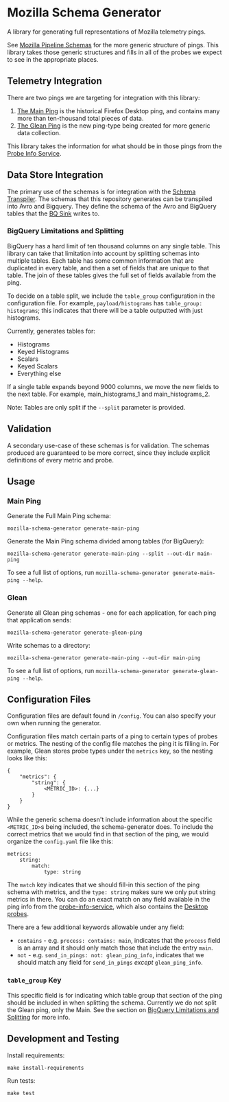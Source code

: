 # Mozilla Schema Generator

A library for generating full representations of Mozilla telemetry pings.

See [Mozilla Pipeline Schemas](https://www.github.com/mozilla-services/mozilla-pipeline-services)
for the more generic structure of pings. This library takes those generic structures and fills in
all of the probes we expect to see in the appropriate places.

## Telemetry Integration

There are two pings we are targeting for integration with this library:

1. [The Main Ping](http://gecko-docs.mozilla.org.s3.amazonaws.com/toolkit/components/telemetry/telemetry/data/main-ping.html)
   is the historical Firefox Desktop ping, and contains many more than ten-thousand total pieces of data.
2. [The Glean Ping](https://github.com/mozilla/glean_parser) is the new ping-type being created for
   more generic data collection.

This library takes the information for what should be in those pings from the [Probe Info Service](https://www.github.com/mozilla/probe-scraper).

## Data Store Integration

The primary use of the schemas is for integration with the
[Schema Transpiler](https://www.github.com/mozilla/jsonschema-transpiler). 
The schemas that this repository generates can be transpiled into Avro and Bigquery. They define
the schema of the Avro and BigQuery tables that the [BQ Sink](https://www.github.com/mozilla/gcp-ingestion)
writes to.

### BigQuery Limitations and Splitting

BigQuery has a hard limit of ten thousand columns on any single table. This library
can take that limitation into account by splitting schemas into multiple tables. Each
table has some common information that are duplicated in every table, and then a set
of fields that are unique to that table. The join of these tables gives the full
set of fields available from the ping.

To decide on a table split, we include the `table_group` configuration in the configuration
file. For example, `payload/histograms` has `table_group: histograms`; this indicates that
there will be a table outputted with just histograms.

Currently, generates tables for:
- Histograms
- Keyed Histograms
- Scalars
- Keyed Scalars
- Everything else

If a single table expands beyond 9000 columns, we move the new fields to the next table.
For example, main_histograms_1 and main_histograms_2.

Note: Tables are only split if the `--split` parameter is provided.

## Validation

A secondary use-case of these schemas is for validation. The schemas produced are guaranteed to
be more correct, since they include explicit definitions of every metric and probe.

## Usage

### Main Ping

Generate the Full Main Ping schema:

```
mozilla-schema-generator generate-main-ping
```

Generate the Main Ping schema divided among tables (for BigQuery):
```
mozilla-schema-generator generate-main-ping --split --out-dir main-ping
```

To see a full list of options, run `mozilla-schema-generator generate-main-ping --help`.


### Glean

Generate all Glean ping schemas - one for each application, for each ping
that application sends:

```
mozilla-schema-generator generate-glean-ping
```

Write schemas to a directory:
```
mozilla-schema-generator generate-main-ping --out-dir main-ping
```

To see a full list of options, run `mozilla-schema-generator generate-glean-ping --help`.


## Configuration Files

Configuration files are default found in `/config`. You can also specify your own when running the generator.

Configuration files match certain parts of a ping to certain types of probes or metrics. The nesting
of the config file matches the ping it is filling in. For example, Glean stores probe types under
the `metrics` key, so the nesting looks like this:
```
{
    "metrics": {
        "string": {
            <METRIC_ID>: {...}
        }
    }
}
```

While the generic schema doesn't include information about the specific `<METRIC_ID>`s being included,
the schema-generator does. To include the correct metrics that we would find in that section of the ping,
we would organize the `config.yaml` file like this:

```
metrics:
    string:
        match:
            type: string
```

The `match` key indicates that we should fill-in this section of the ping schema with metrics,
and the `type: string` makes sure we only put string metrics in there. You can do an exact
match on any field available in the ping info from the [probe-info-service](https://probeinfo.telemetry.mozilla.org/glean/glean/metrics),
which also contains the [Desktop probes](https://probeinfo.telemetry.mozilla.org/firefox/all/main/all_probes).

There are a few additional keywords allowable under any field:
* `contains` - e.g. `process: contains: main`, indicates that the `process` field is an array
  and it should only match those that include the entry `main`.
* `not` - e.g. `send_in_pings: not: glean_ping_info`, indicates that we should match
  any field for `send_in_pings` _except_ `glean_ping_info`.

### `table_group` Key

This specific field is for indicating which table group that section of the ping should be included in when
splitting the schema. Currently we do not split the Glean ping, only the Main. See the section on [BigQuery
Limitations and Splitting](#bigquery-limitations-and-splitting) for more info.

## Development and Testing

Install requirements:
```
make install-requirements
```

Run tests:
```
make test
```
